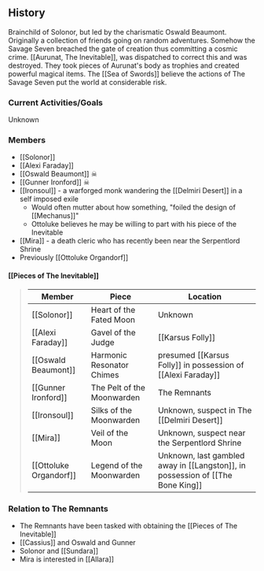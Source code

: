 ## History
Brainchild of Solonor, but led by the charismatic Oswald Beaumont. Originally a collection of friends going on random adventures. Somehow the Savage Seven breached the gate of creation thus committing a cosmic crime. [[Aurunat, The Inevitable]], was dispatched to correct this and was destroyed. They took pieces of Aurunat's body as trophies and created powerful magical items. The [[Sea of Swords]] believe the actions of The Savage Seven put the world at considerable risk.

### Current Activities/Goals
Unknown

### Members
- [[Solonor]] 
- [[Alexi Faraday]] 
- [[Oswald Beaumont]] ☠
- [[Gunner Ironford]] ☠
- [[Ironsoul]] - a warforged monk wandering the [[Delmiri Desert]] in a self imposed exile
	- Would often mutter about how something, "foiled the design of [[Mechanus]]"
	- Ottoluke believes he may be willing to part with his piece of the Inevitable
- [[Mira]] - a death cleric who has recently been near the Serpentlord Shrine
- Previously [[Ottoluke Organdorf]] 

#### [[Pieces of The Inevitable]]
> Member |  Piece | Location|
> ---|---|---|
> [[Solonor]] | Heart of the Fated Moon | Unknown |
> [[Alexi Faraday]]  | Gavel of the Judge | [[Karsus Folly]] 
> [[Oswald Beaumont]] | Harmonic Resonator Chimes | presumed [[Karsus Folly]] in possession of [[Alexi Faraday]] 
> [[Gunner Ironford]]  | The Pelt of the Moonwarden | The Remnants
> [[Ironsoul]] | Silks of the Moonwarden | Unknown, suspect in The [[Delmiri Desert]]
> [[Mira]] | Veil of the Moon | Unknown, suspect near the Serpentlord Shrine 
> [[Ottoluke Organdorf]]  | Legend of the Moonwarden | Unknown, last gambled away in [[Langston]], in possession of [[The Bone King]]  

### Relation to The Remnants 
- The Remnants have been tasked with obtaining the [[Pieces of The Inevitable]]
- [[Cassius]] and Oswald and Gunner
- Solonor and [[Sundara]] 
- Mira is interested in [[Allara]] 